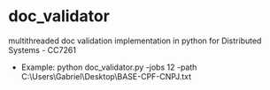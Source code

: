 # doc_validator

multithreaded doc validation implementation in python for Distributed Systems - CC7261

* Example: python doc_validator.py -jobs 12 -path C:\Users\Gabriel\Desktop\BASE-CPF-CNPJ.txt